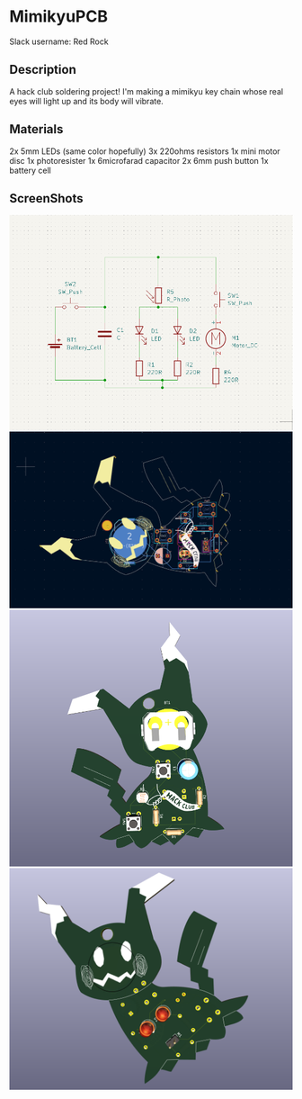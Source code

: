 # MimikyuPCB
Slack username: Red Rock

## Description
 A hack club soldering project! I'm making a mimikyu key chain whose real eyes will light up and its body will vibrate.

## Materials
 2x 5mm LEDs (same color hopefully)
 3x 220ohms resistors
 1x mini motor disc
 1x photoresister
 1x 6microfarad capacitor
 2x 6mm push button
 1x battery cell

## ScreenShots
![alt text](<Screenshot 2025-05-02 111552.png>)
![alt text](<Screenshot 2025-05-02 111516-1.png>)
![alt text](<Screenshot 2025-05-02 111504-1.png>)
![alt text](<Screenshot 2025-05-02 111446-1.png>)

